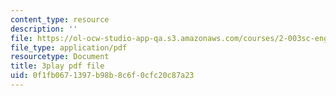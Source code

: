 ```yaml
---
content_type: resource
description: ''
file: https://ol-ocw-studio-app-qa.s3.amazonaws.com/courses/2-003sc-engineering-dynamics-fall-2011/0f1fb0671397b98b8c6f0cfc20c87a23_YZ9y4zcfCPs.pdf
file_type: application/pdf
resourcetype: Document
title: 3play pdf file
uid: 0f1fb067-1397-b98b-8c6f-0cfc20c87a23
---
```

